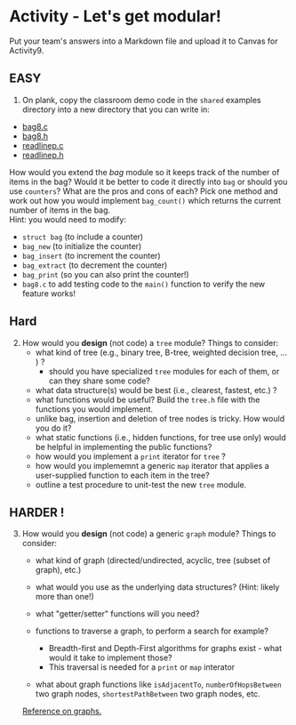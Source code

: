 # Activity - Let's get modular!

Put your team's answers into a Markdown file and upload it to Canvas for Activity9.

## EASY

1. On plank, copy the classroom demo code in the `shared` examples directory into a new directory that you can write in:

- [bag8.c](https://github.com/CS50DartmouthSP25/examples/blob/main/bag8.c) 
- [bag8.h](https://github.com/CS50DartmouthSP25/examples/blob/main/bag8.h) 
- [readlinep.c](https://github.com/CS50DartmouthSP25/examples/blob/main/readlinep.c) 
- [readlinep.h](https://github.com/CS50DartmouthSP25/examples/blob/main/readlinep.h) 

How would you extend the *bag* module so it keeps track of the number of items 
in the bag? Would it be better to code it directly into `bag` or should you 
use `counters`? What are the pros and cons of each? Pick one method and work out 
how you would implement `bag_count()` which returns the current number of items in 
the bag.  
Hint: you would need to modify:

* `struct bag`  (to include a counter)
* `bag_new`     (to initialize the counter)
* `bag_insert`  (to increment the counter)
* `bag_extract` (to decrement the counter)
* `bag_print`   (so you can also print the counter!)
* `bag8.c`      to add testing code to the `main()` function to verify the new feature works!



## Hard

2. How would you **design** (not code) a `tree` module? Things to consider:
    - what kind of tree (e.g., binary tree, B-tree, weighted decision tree, ... ) ?
      - should you have specialized `tree` modules for each of them, or can they share some code?
    - what data structure(s) would be best (i.e., clearest, fastest, etc.) ?
    - what functions would be useful? Build the `tree.h` file with the functions 
      you would implement.
    - unlike bag, insertion and deletion of tree nodes is tricky. How would you do it? 
    - what static functions (i.e., hidden functions, for tree use only) would be 
      helpful in implementing the public functions?
    - how would you implement a `print` iterator for `tree` ?
    - how would you implememnt a generic `map` iterator that applies a user-supplied
      function to each item in the tree?
    - outline a test procedure to unit-test the new `tree` module.

## HARDER !

3. How would you **design** (not code) a generic `graph` module? Things to consider:
    - what kind of graph (directed/undirected, acyclic, tree (subset of graph), etc.)
    - what would you use as the underlying data structures? (Hint: likely more than one!)
    - what "getter/setter" functions will you need?
    - functions to traverse a graph, to perform a search for example? 
        - Breadth-first and Depth-First algorithms for graphs exist - what would it take to implement 
          those?
        - This traversal is needed for a `print` or `map` interator
      
   - what about graph functions like `isAdjacentTo`, `numberOfHopsBetween` two graph nodes, `shortestPathBetween` two graph nodes, etc.     
   
   [Reference on graphs.](https://www.geeksforgeeks.org/graph-types-and-applications/?ref=lbp)
